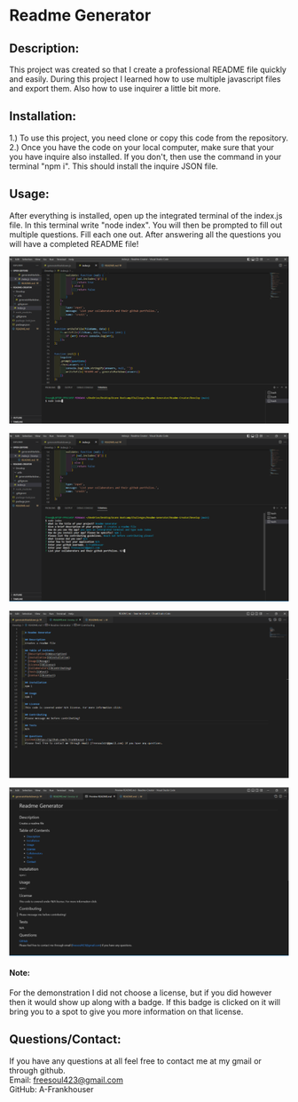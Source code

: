 # Readme Generator

## Description: 

This project was created so that I create a professional README file quickly and easily. 
During this project I learned how to use multiple javascript files and export them. Also how to use inquirer a little bit more.

## Installation:

1.) To use this project, you need clone or copy this code from the repository.<br>
2.) Once you have the code on your local computer, make sure that your you have inquire also installed. If you don't, then use the command in your terminal "npm i". This should install the inquire JSON file.


## Usage:

After everything is installed, open up the integrated terminal of the index.js file. In this terminal write "node index". You will then be prompted to fill out multiple questions. Fill each one out. After answering all the questions you will have a completed README file!

![Demonstration of typing in node index](./assets/Screenshot%20(13).png)

![The different questions](./assets/Screenshot%20(14).png)

![The readme file](./assets/Screenshot%20(16).png)

![How it looks when previewed](./assets/Screenshot%20(17).png)

#### Note: <br>
For the demonstration I did not choose a license, but if you did however then it would show up along with a badge. If this badge is clicked on it will bring you to a spot to give you more information on that license.


## Questions/Contact:

If you have any questions at all feel free to contact me at my gmail or through github.<br>
Email: freesoul423@gmail.com<br>
GitHub: A-Frankhouser